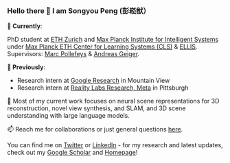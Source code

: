 ### Hello there 👋 I am Songyou Peng (彭崧猷）


**🌱  Currently**:

PhD student at [ETH Zurich](https://ethz.ch/en.html) and [Max Planck Institute for Intelligent Systems](https://is.mpg.de/) under [Max Planck ETH Center for Learning Systems (CLS)](https://learning-systems.org/) & [ELLIS](https://ellis.eu/). Supervisors: [Marc Pollefeys](https://scholar.google.com/citations?user=YYH0BjEAAAAJ&hl=en) & [Andreas Geiger](https://scholar.google.com/citations?user=SrVnrPcAAAAJ&hl=en).

**🌱  Previously**:
* Research intern at [Google Research](https://about.meta.com/realitylabs/) in Mountain View
* Research intern at [Reality Labs Research, Meta](https://about.meta.com/realitylabs/) in Pittsburgh


🤔 Most of my current work focuses on neural scene representations for 3D reconstruction, novel view synthesis, and SLAM, and 3D scene understanding with large language models.

📫 Reach me for collaborations or just general questions [here](mailto:songyou.pp@gmail.com).

<!-- Actual text -->

You can find me on [Twitter](https://twitter.com/songyoupeng) or [LinkedIn](https://www.linkedin.com/in/songyou-peng-53717648/) - for my research and latest updates, check out my [Google Scholar](https://scholar.google.ch/citations?user=eNypkO0AAAAJ) and [Homepage](https://pengsongyou.github.io/)!
